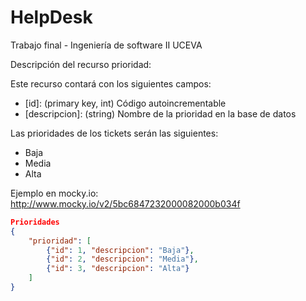﻿# HelpDesk
Trabajo final - Ingeniería de software II UCEVA

Descripción del recurso prioridad:

Este recurso contará con los siguientes campos:

* [id]: (primary key, int) Código autoincrementable
* [descripcion]: (string) Nombre de la prioridad en la base de datos

Las prioridades de los tickets serán las siguientes:

-  Baja
-  Media
-  Alta

Ejemplo en mocky.io: http://www.mocky.io/v2/5bc6847232000082000b034f

```json
Prioridades
{
    "prioridad": [
        {"id": 1, "descripcion": "Baja"},
        {"id": 2, "descripcion": "Media"},
        {"id": 3, "descripcion": "Alta"}
    ]
}
```